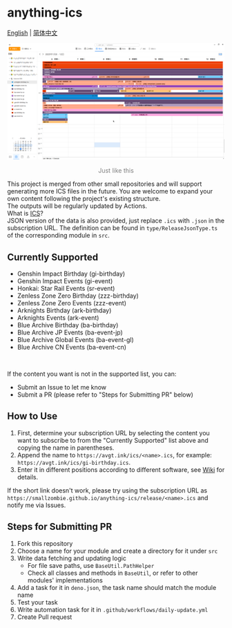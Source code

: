 # anything-ics
[English](README.md) | [简体中文](README.zh-CN.md)

<div align="center">
    <img src="./assets/header.png" />
    <p style="color: gray;">Just like this</p>
</div>

This project is merged from other small repositories and will support generating more ICS files in the future. You are welcome to expand your own content following the project's existing structure.\
The outputs will be regularly updated by Actions.\
What is [ICS](https://en.wikipedia.org/wiki/ICalendar)?\
JSON version of the data is also provided, just replace `.ics` with `.json` in the subscription URL. The definition can be found in `type/ReleaseJsonType.ts` of the corresponding module in `src`.

## Currently Supported
- Genshin Impact Birthday (gi-birthday)
- Genshin Impact Events (gi-event)
- Honkai: Star Rail Events (sr-event)
- Zenless Zone Zero Birthday (zzz-birthday)
- Zenless Zone Zero Events (zzz-event)
- Arknights Birthday (ark-birthday)
- Arknights Events (ark-event)
- Blue Archive Birthday (ba-birthday)
- Blue Archive JP Events (ba-event-jp)
- Blue Archive Global Events (ba-event-gl)
- Blue Archive CN Events (ba-event-cn)

<br/>

If the content you want is not in the supported list, you can:
- Submit an Issue to let me know
- Submit a PR (please refer to "Steps for Submitting PR" below)


## How to Use
1. First, determine your subscription URL by selecting the content you want to subscribe to from the "Currently Supported" list above and copying the name in parentheses.
2. Append the name to `https://avgt.ink/ics/<name>.ics`, for example: `https://avgt.ink/ics/gi-birthday.ics`.
3. Enter it in different positions according to different software, see [Wiki](https://github.com/SmallZombie/anything-ics/wiki) for details.

If the short link doesn't work, please try using the subscription URL as `https://smallzombie.github.io/anything-ics/release/<name>.ics` and notify me via Issues.

## Steps for Submitting PR
1. Fork this repository
2. Choose a name for your module and create a directory for it under `src`
3. Write data fetching and updating logic
    - For file save paths, use `BaseUtil.PathHelper`
    - Check all classes and methods in `BaseUtil`, or refer to other modules' implementations
4. Add a task for it in `deno.json`, the task name should match the module name
5. Test your task
6. Write automation task for it in `.github/workflows/daily-update.yml`
7. Create Pull request

